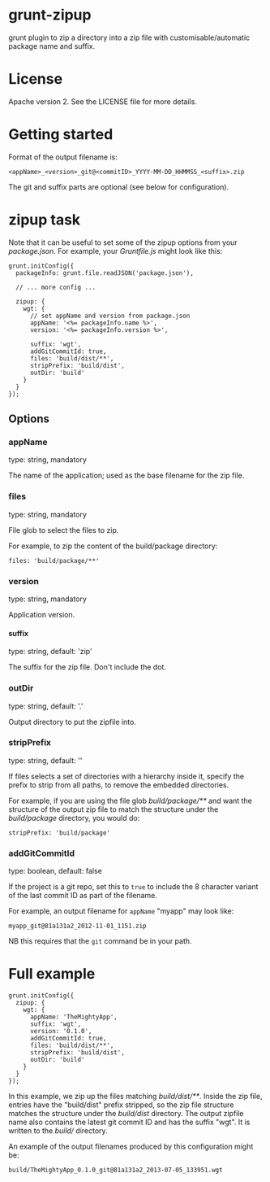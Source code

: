 # grunt-zipup

grunt plugin to zip a directory into a zip file with customisable/automatic package name and suffix.

# License

Apache version 2. See the LICENSE file for more details.

# Getting started

Format of the output filename is:

    <appName>_<version>_git@<commitID>_YYYY-MM-DD_HHMMSS_<suffix>.zip

The git and suffix parts are optional (see below for
configuration).

# zipup task

Note that it can be useful to set some of the zipup options from your <em>package.json</em>. For example, your <em>Gruntfile.js</em> might look like this:

    grunt.initConfig({
      packageInfo: grunt.file.readJSON('package.json'),

      // ... more config ...

      zipup: {
        wgt: {
          // set appName and version from package.json
          appName: '<%= packageInfo.name %>',
          version: '<%= packageInfo.version %>',

          suffix: 'wgt',
          addGitCommitId: true,
          files: 'build/dist/**',
          stripPrefix: 'build/dist',
          outDir: 'build'
        }
      }
    });

## Options

### appName

type: string, mandatory

The name of the application; used as the base filename for the zip file.

### files

type: string, mandatory

File glob to select the files to zip.

For example, to zip the content of the build/package directory:

    files: 'build/package/**'

### version

type: string, mandatory

Application version.

#### suffix

type: string, default: 'zip'

The suffix for the zip file. Don't include the dot.

### outDir

type: string, default: '.'

Output directory to put the zipfile into.

### stripPrefix

type: string, default: ''

If files selects a set of directories with a hierarchy inside it, specify the prefix to strip from all paths, to remove the embedded directories.

For example, if you are using the file glob <em>build/package/**</em> and want the structure of the output zip file to match the structure under the <em>build/package</em> directory, you would do:

    stripPrefix: 'build/package'

### addGitCommitId

type: boolean, default: false

If the project is a git repo, set this to <code>true</code> to include the 8 character variant of the last commit ID as part of the filename.

For example, an output filename for <code>appName</code> "myapp" may look like:

    myapp_git@81a131a2_2012-11-01_1151.zip

NB this requires that the <code>git</code> command be in your path.

# Full example

    grunt.initConfig({
      zipup: {
        wgt: {
          appName: 'TheMightyApp',
          suffix: 'wgt',
          version: '0.1.0',
          addGitCommitId: true,
          files: 'build/dist/**',
          stripPrefix: 'build/dist',
          outDir: 'build'
        }
      }
    });

In this example, we zip up the files matching <em>build/dist/**</em>. Inside the zip file, entries have the "build/dist" prefix stripped, so the zip file structure matches the structure under the <em>build/dist</em> directory. The output zipfile name also contains the latest git commit ID and has the suffix "wgt". It is written to the <em>build/</em> directory.

An example of the output filenames produced by this configuration might be:

    build/TheMightyApp_0.1.0_git@81a131a2_2013-07-05_133951.wgt
